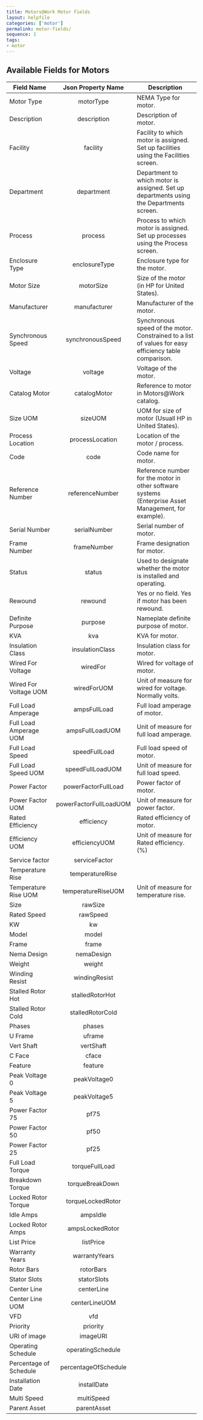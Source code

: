 ```yaml
---
title: Motors@Work Motor Fields
layout: helpfile
categories: ['motor']
permalink: motor-fields/
sequence: 1
tags:
- motor
---
```

## Available Fields for Motors

| Field Name    | Json Property Name | Description |
| -------------- |:------------------:| -----------|
| Motor Type     | motorType          | NEMA Type for motor. |   
| Description    | description        | Description of motor. |
| Facility       | facility           | Facility to which motor is assigned.  Set up facilities using the Facilities screen. |
| Department     | department         | Department to which motor is assigned.  Set up departments using the Departments screen. |
| Process        | process            | Process to which motor is assigned.  Set up processes using the Process screen. |
| Enclosure Type | enclosureType     | Enclosure type for the motor. |
| Motor Size     | motorSize          | Size of the motor (in HP for United States). |
| Manufacturer   | manufacturer       | Manufacturer of the motor. |
| Synchronous Speed | synchronousSpeed | Synchronous speed of the motor.  Constrained to a list of values for easy efficiency table comparison. |
| Voltage        | voltage            | Voltage of the motor. |
| Catalog Motor | catalogMotor        | Reference to motor in Motors@Work catalog. |
| Size UOM      | sizeUOM             | UOM for size of motor (Usuall HP in United States). |
| Process Location | processLocation  | Location of the motor / process. |
| Code           | code               | Code name for motor. |
| Reference Number | referenceNumber  | Reference number for the motor in other software systems (Enterprise Asset Management, for example). |
| Serial Number   | serialNumber      | Serial number of motor. |
| Frame Number   | frameNumber        | Frame designation for motor. |
| Status          | status            | Used to designate whether the motor is installed and operating. |
| Rewound         | rewound           | Yes or no field.  Yes if motor has been rewound. |
| Definite Purpose | purpose          | Nameplate definite purpose of motor. |
| KVA            | kva                | KVA for motor. |
| Insulation Class |  insulationClass | Insulation class for motor. |
| Wired For Voltage | wiredFor        | Wired for voltage of motor. |
| Wired For Voltage UOM | wiredForUOM | Unit of measure for wired for voltage.  Normally volts. |
| Full Load Amperage | ampsFullLoad   | Full load amperage of motor.  |
| Full Load Amperage UOM | ampsFullLoadUOM | Unit of measure for full load amperage.  |
| Full Load Speed  | speedFullLoad | Full load speed of motor. |
| Full Load Speed UOM | speedFullLoadUOM | Unit of measure for full load speed. |
| Power Factor  | powerFactorFullLoad | Power factor of motor. |
| Power Factor UOM | powerFactorFullLoadUOM | Unit of measure for power factor. |
| Rated Efficiency | efficiency | Rated efficiency of motor. |
| Efficiency UOM | efficiencyUOM | Unit of measure for Rated efficiency. (%)  |
| Service factor | serviceFactor |  |
| Temperature Rise | temperatureRise |  |
| Temperature Rise UOM | temperatureRiseUOM | Unit of measure for temperature rise. |
| Size | rawSize |  |
| Rated Speed | rawSpeed |  |
| KW | kw |  |
| Model | model |  |
| Frame | frame |  |
| Nema Design | nemaDesign |  |
| Weight | weight |  |
| Winding Resist | windingResist |  |
| Stalled Rotor Hot | stalledRotorHot |  |
| Stalled Rotor Cold | stalledRotorCold |  |
| Phases | phases |  |
| U Frame | uframe |  |
| Vert Shaft  | vertShaft |  |
| C Face | cface |  |
| Feature | feature |  |
| Peak Voltage 0 | peakVoltage0 |  |
| Peak Voltage 5 | peakVoltage5 |  |
| Power Factor 75 | pf75 |  |
| Power Factor 50 | pf50 |  |
| Power Factor 25 | pf25 |  |
| Full Load Torque | torqueFullLoad |  |
| Breakdown Torque | torqueBreakDown |  |
| Locked Rotor Torque | torqueLockedRotor |  |
| Idle Amps | ampsIdle |  |
| Locked Rotor Amps | ampsLockedRotor |  |
| List Price | listPrice |  |
| Warranty Years | warrantyYears |  |
| Rotor Bars | rotorBars |  |
| Stator Slots | statorSlots |  |
| Center Line | centerLine |  |
| Center Line UOM | centerLineUOM |  |
| VFD | vfd |  |
| Priority | priority |  |
| URI of image | imageURI |  |
| Operating Schedule | operatingSchedule |  |
| Percentage of Schedule | percentageOfSchedule |  |
| Installation Date | installDate |  |
| Multi Speed | multiSpeed |  |
| Parent Asset | parentAsset |  |
